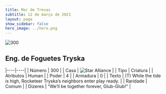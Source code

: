 ```yaml
---
title: Mar de Trevas
subtitle: 12 de março de 2021
layout: page
show_sidebar: false
hero_image: ../hero.png
---
```


![300](https://cdn.keyforgegame.com/media/card_front/pt/496_300_56PWPH7564P_pt.png)

## Eng. de Foguetes Tryska

|----|----|
| Número | 300 |
| Casa | ![Star Alliance](https://archonarcana.com/images/thumb/7/7d/Star_Alliance.png/22px-Star_Alliance.png "Aliança Estelar") |
| Tipo | Criatura |
| Atributos | Human |
| Poder | 4 |
| Armadura | 0 |
| Texto | (T) While the tide is high, Rocketeer Tryska’s neighbors enter play ready. |
| Raridade | Comum |
| Dizeres | “We’ll be together forever, Glub-Glub!” |
